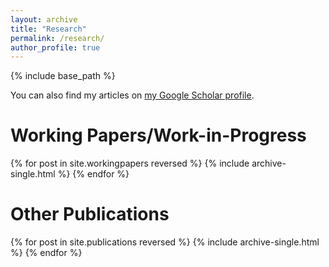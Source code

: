 ```yaml
---
layout: archive
title: "Research"
permalink: /research/
author_profile: true
---
```


{% include base_path %}

You can also find my articles on <a href="https://scholar.google.com/citations?user=ifkgksAAAAAJ&hl=en&inst=17001591832933267808">my Google Scholar profile</a>.

<h1> Working Papers/Work-in-Progress </h1>
{% for post in site.workingpapers reversed %}
  {% include archive-single.html %}
{% endfor %}

<br>

<h1> Other Publications </h1>

{% for post in site.publications reversed %}
  {% include archive-single.html %}
{% endfor %}
